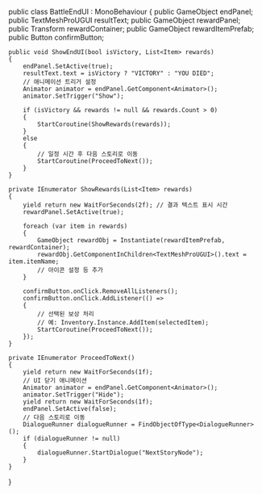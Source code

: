 public class BattleEndUI : MonoBehaviour
{
    public GameObject endPanel;
    public TextMeshProUGUI resultText;
    public GameObject rewardPanel;
    public Transform rewardContainer;
    public GameObject rewardItemPrefab;
    public Button confirmButton;

    public void ShowEndUI(bool isVictory, List<Item> rewards)
    {
        endPanel.SetActive(true);
        resultText.text = isVictory ? "VICTORY" : "YOU DIED";
        // 애니메이션 트리거 설정
        Animator animator = endPanel.GetComponent<Animator>();
        animator.SetTrigger("Show");

        if (isVictory && rewards != null && rewards.Count > 0)
        {
            StartCoroutine(ShowRewards(rewards));
        }
        else
        {
            // 일정 시간 후 다음 스토리로 이동
            StartCoroutine(ProceedToNext());
        }
    }

    private IEnumerator ShowRewards(List<Item> rewards)
    {
        yield return new WaitForSeconds(2f); // 결과 텍스트 표시 시간
        rewardPanel.SetActive(true);

        foreach (var item in rewards)
        {
            GameObject rewardObj = Instantiate(rewardItemPrefab, rewardContainer);
            rewardObj.GetComponentInChildren<TextMeshProUGUI>().text = item.itemName;
            // 아이콘 설정 등 추가
        }

        confirmButton.onClick.RemoveAllListeners();
        confirmButton.onClick.AddListener(() =>
        {
            // 선택된 보상 처리
            // 예: Inventory.Instance.AddItem(selectedItem);
            StartCoroutine(ProceedToNext());
        });
    }

    private IEnumerator ProceedToNext()
    {
        yield return new WaitForSeconds(1f);
        // UI 닫기 애니메이션
        Animator animator = endPanel.GetComponent<Animator>();
        animator.SetTrigger("Hide");
        yield return new WaitForSeconds(1f);
        endPanel.SetActive(false);
        // 다음 스토리로 이동
        DialogueRunner dialogueRunner = FindObjectOfType<DialogueRunner>();
        if (dialogueRunner != null)
        {
            dialogueRunner.StartDialogue("NextStoryNode");
        }
    }
}
